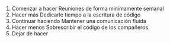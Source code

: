1. Comenzar a hacer
    Reuniones de forma minimamente semanal
2. Hacer más
    Dedicarle tiempo a la escritura de código
3. Continuar haciendo
    Mantener una comunicación fluida
4. Hacer menos
   Sobrescribir el código de los compañeros
5. Dejar de hacer
